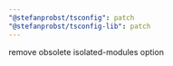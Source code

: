 ```yaml
---
"@stefanprobst/tsconfig": patch
"@stefanprobst/tsconfig-lib": patch
---
```


remove obsolete isolated-modules option
